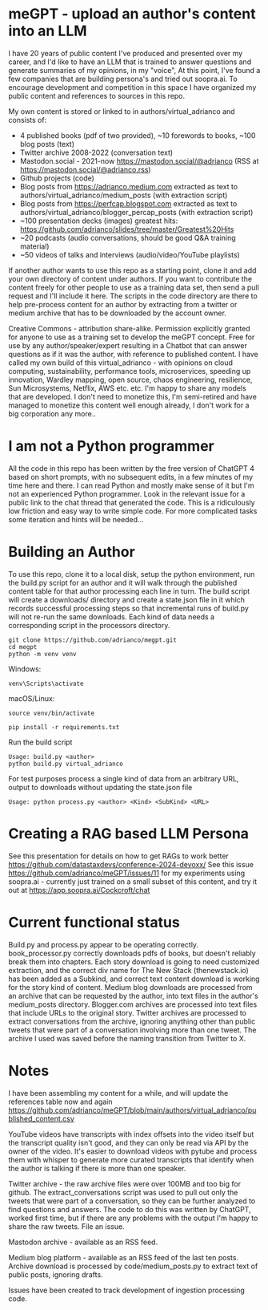 # meGPT - upload an author's content into an LLM

I have 20 years of public content I've produced and presented over my career, and I'd like to have an LLM that is trained to answer questions and generate summaries of my opinions, in my "voice", At this point, I've found a few companies that are building persona's and tried out soopra.ai. To encourage development and competition in this space I have organized my public content and references to sources in this repo.  

My own content is stored or linked to in authors/virtual_adrianco and consists of:
- 4 published books (pdf of two provided), ~10 forewords to books, ~100 blog posts (text)
- Twitter archive 2008-2022 (conversation text)
- Mastodon.social - 2021-now https://mastodon.social/@adrianco (RSS at https://mastodon.social/@adrianco.rss)
- Github projects (code)
- Blog posts from https://adrianco.medium.com extracted as text to authors/virtual_adrianco/medium_posts (with extraction script)
- Blog posts from https://perfcap.blogspot.com extracted as text to authors/virtual_adrianco/blogger_percap_posts (with extraction script)
- ~100 presentation decks (images) greatest hits: https://github.com/adrianco/slides/tree/master/Greatest%20Hits
- ~20 podcasts (audio conversations, should be good Q&A training material)
- ~50 videos of talks and interviews (audio/video/YouTube playlists)

If another author wants to use this repo as a starting point, clone it and add your own directory of content under authors. If you want to contribute the content freely for other people to use as a training data set, then send a pull request and I'll include it here. The scripts in the code directory are there to help pre-process content for an author by extracting from a twitter or medium archive that has to be downloaded by the account owner.

Creative Commons - attribution share-alike. Permission explicitly granted for anyone to use as a training set to develop the meGPT concept. Free for use by any author/speaker/expert resulting in a Chatbot that can answer questions as if it was the author, with reference to published content. I have called my own build of this virtual_adrianco - with opinions on cloud computing, sustainability, performance tools, microservices, speeding up innovation, Wardley mapping, open source, chaos engineering, resilience, Sun Microsystems, Netflix, AWS etc. etc. I'm happy to share any models that are developed. I don't need to monetize this, I'm semi-retired and have managed to monetize this content well enough already, I don't work for a big corporation any more..

# I am not a Python programmer
All the code in this repo has been written by the free version of ChatGPT 4 based on short prompts, with no subsequent edits, in a few minutes of my time here and there. I can read Python and mostly make sense of it but I'm not an experienced Python programmer. Look in the relevant issue for a public link to the chat thread that generated the code. This is a ridiculously low friction and easy way to write simple code. For more complicated tasks some iteration and hints will be needed...

# Building an Author
To use this repo, clone it to a local disk, setup the python environment, run the build.py script for an author and it will walk through the published content table for that author processing each line in turn. The build script will create a downloads/<author> directory and create a state.json file in it which records successful processing steps so that incremental runs of build.py will not re-run the same downloads. Each kind of data needs a corresponding script in the processors directory.

```
git clone https://github.com/adrianco/megpt.git
cd megpt
python -m venv venv
```
Windows:
```
venv\Scripts\activate
```
macOS/Linux:
```
source venv/bin/activate
```
```
pip install -r requirements.txt
```
Run the build script
```
Usage: build.py <author>
python build.py virtual_adrianco
```

For test purposes process a single kind of data from an arbitrary URL, output to downloads without updating the state.json file
```
Usage: python process.py <author> <Kind> <SubKind> <URL>
```

# Creating a RAG based LLM Persona
See this presentation for details on how to get RAGs to work better https://github.com/datastaxdevs/conference-2024-devoxx/
See this issue https://github.com/adrianco/meGPT/issues/11 for my experiments using soopra.ai - currently just trained on a small subset of this content, and try it out at https://app.soopra.ai/Cockcroft/chat

# Current functional status
Build.py and process.py appear to be operating correctly.
book_processor.py correctly downloads pdfs of books, but doesn't reliably break them into chapters.
Each story download is going to need customized extraction, and the correct div name for The New Stack (thenewstack.io) has been added as a Subkind, and correct text content download is working for the story kind of content.
Medium blog downloads are processed from an archive that can be requested by the author, into text files in the author's medium_posts directory.
Blogger.com archives are processed into text files that include URLs to the original story.
Twitter archives are processed to extract conversations from the archive, ignoring anything other than public tweets that were part of a conversation involving more than one tweet. The archive I used was saved before the naming transition from Twitter to X.

# Notes
I have been assembling my content for a while, and will update the references table now and again https://github.com/adrianco/meGPT/blob/main/authors/virtual_adrianco/published_content.csv

YouTube videos have transcripts with index offsets into the video itself but the transcript quality isn't good, and they can only be read via API by the owner of the video. It's easier to download videos with pytube and process them with whisper to generate more curated transcripts that identify when the author is talking if there is more than one speaker.

Twitter archive - the raw archive files were over 100MB and too big for github. The extract_conversations script was used to pull out only the tweets that were part of a conversation, so they can be further analyzed to find questions and answers. The code to do this was written by ChatGPT, worked first time, but if there are any problems with the output I'm happy to share the raw tweets. File an issue.

Mastodon archive - available as an RSS feed.

Medium blog platform - available as an RSS feed of the last ten posts. Archive download is processed by code/medium_posts.py to extract text of public posts, ignoring drafts.

Issues have been created to track development of ingestion processing code.
